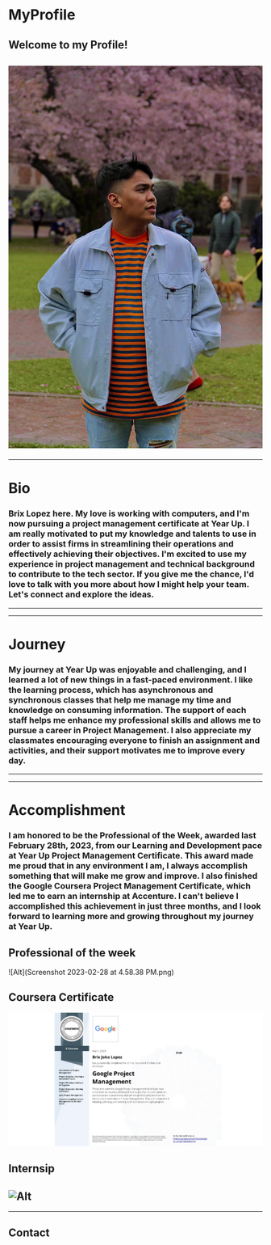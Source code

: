 # MyProfile

## Welcome to my Profile!
![Alt](IMG_0015.jpeg)
---
---
# Bio
 ### Brix Lopez here. My love is working with computers, and I'm now pursuing a project management certificate at Year Up. I am really motivated to put my knowledge and talents to use in order to assist firms in streamlining their operations and effectively achieving their objectives. I'm excited to use my experience in project management and technical background to contribute to the tech sector. If you give me the chance, I'd love to talk with you more about how I might help your team. Let's connect and explore the ideas.
---
---
# Journey
### My journey at Year Up was enjoyable and challenging, and I learned a lot of new things in a fast-paced environment. I like the learning process, which has asynchronous and synchronous classes that help me manage my time and knowledge on consuming information. The support of each staff helps me enhance my professional skills and allows me to pursue a career in Project Management. I also appreciate my classmates encouraging everyone to finish an assignment and activities, and their support motivates me to improve every day. 
---
---
# Accomplishment
### I am honored to be the Professional of the Week, awarded last February 28th, 2023, from our Learning and Development pace at Year Up Project Management Certificate. This award made me proud that in any environment I am, I always accomplish something that will make me grow and improve. I also finished the Google Coursera Project Management Certificate, which led me to earn an internship at Accenture. I can't believe I accomplished this achievement in just three months, and I look forward to learning more and growing throughout my journey at Year Up.
## Professional of the week
![Alt](Screenshot 2023-02-28 at 4.58.38 PM.png)
## Coursera Certificate
![Alt](CERTIFICATE_LANDING_PAGE~GX7MDZMKH7Y3.jpeg)
## Internsip 
![Alt]()
---
---
## Contact 
